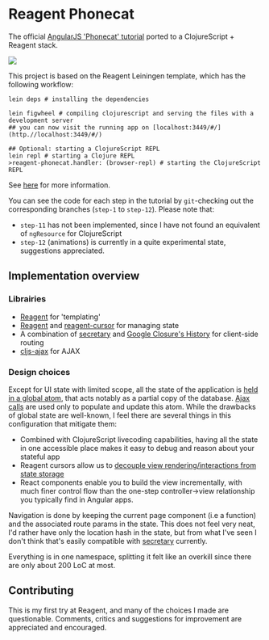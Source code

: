 # Reagent Phonecat

The official [AngularJS 'Phonecat' tutorial](https://docs.angularjs.org/tutorial) ported to a ClojureScript + Reagent stack.

![](https://docs.angularjs.org/img/tutorial/catalog_screen.png)

This project is based on the Reagent Leiningen template, which has the following workflow:

```
lein deps # installing the dependencies

lein figwheel # compiling clojurescript and serving the files with a development server
## you can now visit the running app on [localhost:3449/#/](http.//localhost:3449/#/)

## Optional: starting a ClojureScript REPL
lein repl # starting a Clojure REPL
>reagent-phonecat.handler: (browser-repl) # starting the ClojureScript REPL
```
See [here](https://github.com/reagent-project/reagent-template) for more information.

You can see the code for each step in the tutorial by `git`-checking out the corresponding branches (`step-1` to `step-12`). Please note that:
* `step-11` has not been implemented, since I have not found an equivalent of `ngResource` for ClojureScript
* `step-12` (animations) is currently in a quite experimental state, suggestions appreciated.

## Implementation overview

### Librairies

* [Reagent](http://holmsand.github.io/reagent/) for 'templating'
* [Reagent](http://holmsand.github.io/reagent/) and [reagent-cursor](https://github.com/reagent-project/reagent-cursor) for managing state
* A combination of [secretary](https://github.com/gf3/secretary) and [Google Closure's History](http://docs.closure-library.googlecode.com/git/class_goog_History.html) for client-side routing
* [cljs-ajax](https://github.com/JulianBirch/cljs-ajax) for AJAX

### Design choices

Except for UI state with limited scope, all the state of the application is [held in a global atom](https://github.com/vvvvalvalval/reagent-phonecat/blob/f66e515a0e33123999a4585cd8afefd694f1cc49/src/cljs/reagent_phonecat/core.cljs#L27), that acts notably as a partial copy of the database. [Ajax calls](https://github.com/vvvvalvalval/reagent-phonecat/blob/f66e515a0e33123999a4585cd8afefd694f1cc49/src/cljs/reagent_phonecat/core.cljs#L38) are used only to populate and update this atom. While the drawbacks of global state are well-known, I feel there are several things in this configuration that mitigate them:
* Combined with ClojureScript livecoding capabilities, having all the state in one accessible place makes it easy to debug and reason about your stateful app
* Reagent cursors allow us to [decouple view rendering/interactions from state storage](https://github.com/vvvvalvalval/reagent-phonecat/blob/f66e515a0e33123999a4585cd8afefd694f1cc49/src/cljs/reagent_phonecat/core.cljs#L55)
* React components enable you to build the view incrementally, with much finer control flow than the one-step controller->view relationship you typically find in Angular apps.

Navigation is done by keeping the current page component (i.e a function) and the associated route params in the state. This does not feel very neat, I'd rather have only the location hash in the state, but from what I've seen I don't think that's easily compatible with [secretary](https://github.com/gf3/secretary) currently.

Everything is in one namespace, splitting it felt like an overkill since there are only about 200 LoC at most.

## Contributing

This is my first try at Reagent, and many of the choices I made are questionable. Comments, critics and suggestions for improvement are appreciated and encouraged.
